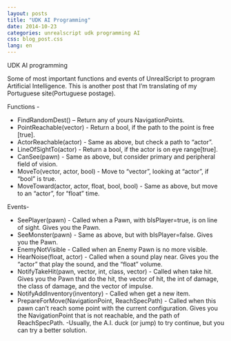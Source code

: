 ```yaml
---
layout: posts
title: "UDK AI Programming"
date: 2014-10-23
categories: unrealscript udk programming AI
css: blog_post.css
lang: en
---
```


UDK AI programming

Some of most important functions and events of UnrealScript to program Artificial Intelligence. This is another post that I’m translating of my Portuguese site(Portuguese postage).<!--break-->

Functions -

- FindRandomDest() – Return any of yours NavigationPoints.
- PointReachable(vector) - Return a bool, if the path to the point is free [true].
- ActorReachable(actor) - Same as above, but check a path to “actor”.
- LineOfSightTo(actor) - Return a bool, if the actor is on eye range[true].
- CanSee(pawn) - Same as above, but consider primary and peripheral field of vision.
- MoveTo(vector, actor, bool) - Move to “vector”, looking at “actor”, if “bool” is true.
- MoveToward(actor, actor, float, bool, bool) - Same as above, but move to an “actor”, for “float” time.


Events-

- SeePlayer(pawn) - Called when a Pawn, with bIsPlayer=true, is on line of sight. Gives you the Pawn.
- SeeMonster(pawn) - Same as above, but with bIsPlayer=false. Gives you the Pawn.
- EnemyNotVisible - Called when an Enemy Pawn is no more visible.
- HearNoise(float, actor) - Called when a sound play near. Gives you the “actor” that play the sound, and the “float” volume.
- NotifyTakeHit(pawn, vector, int, class, vector) - Called when take hit. Gives you the Pawn that do the hit, the vector of hit, the int of damage, the class of damage, and the vector of impulse.
- NotifyAddInventory(inventory) - Called when get a new item.
- PrepareForMove(NavigationPoint, ReachSpecPath) - Called when this pawn can’t reach some point with the current configuration. Gives you the NavigationPoint that is not reachable, and the path of ReachSpecPath. -Usually, the A.I. duck (or jump) to try continue, but you can try a better solution.
